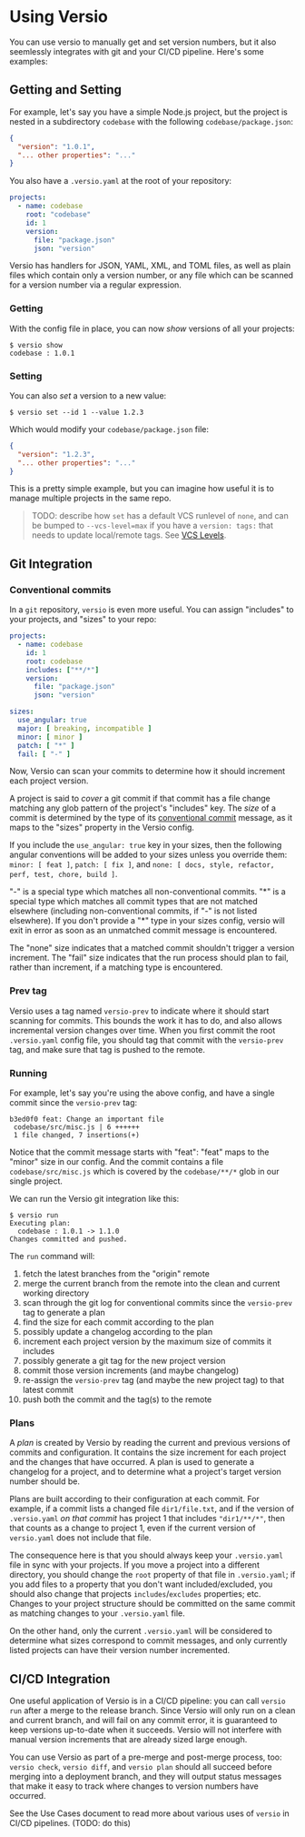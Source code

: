 # Using Versio

You can use versio to manually get and set version numbers, but it also
seemlessly integrates with git and your CI/CD pipeline. Here's some
examples:

## Getting and Setting

For example, let's say you have a simple Node.js project, but the
project is nested in a subdirectory `codebase` with the following
`codebase/package.json`:

```json
{
  "version": "1.0.1",
  "... other properties": "..."
}
```

You also have a `.versio.yaml` at the root of your repository:

```yaml
projects:
  - name: codebase
    root: "codebase"
    id: 1
    version:
      file: "package.json"
      json: "version"
```

Versio has handlers for JSON, YAML, XML, and TOML files, as well as
plain files which contain only a version number, or any file which can
be scanned for a version number via a regular expression.

### Getting

With the config file in place, you can now _show_ versions of all your
projects:

```
$ versio show
codebase : 1.0.1
```

### Setting

You can also _set_ a version to a new value:

```
$ versio set --id 1 --value 1.2.3
```

Which would modify your `codebase/package.json` file:

```json
{
  "version": "1.2.3",
  "... other properties": "..."
}
```

This is a pretty simple example, but you can imagine how useful it is to
manage multiple projects in the same repo.

> TODO: describe how `set` has a default VCS runlevel of `none`, and can
> be bumped to `--vcs-level=max` if you have a `version: tags:` that
> needs to update local/remote tags. See [VCS Levels](./vcs_levels.md).

## Git Integration

### Conventional commits

In a `git` repository, `versio` is even more useful. You can assign
"includes" to your projects, and "sizes" to your repo:

```yaml
projects:
  - name: codebase
    id: 1
    root: codebase
    includes: ["**/*"]
    version:
      file: "package.json"
      json: "version"

sizes:
  use_angular: true
  major: [ breaking, incompatible ]
  minor: [ minor ]
  patch: [ "*" ]
  fail: [ "-" ]
```

Now, Versio can scan your commits to determine how it should increment
each project version.

A project is said to _cover_ a git commit if that commit has a file
change matching any glob pattern of the project's "includes" key. The
_size_ of a commit is determined by the type of its [conventional
commit](https://www.conventionalcommits.org/en/v1.0.0/) message, as it
maps to the "sizes" property in the Versio config.

If you include the `use_angular: true` key in your sizes, then the
following angular conventions will be added to your sizes unless you
override them: `minor: [ feat ]`, `patch: [ fix ]`, and `none: [ docs,
style, refactor, perf, test, chore, build ]`.

"-" is a special type which matches all non-conventional commits. "\*"
is a special type which matches all commit types that are not matched
elsewhere (including non-conventional commits, if "-" is not listed
elsewhere). If you don't provide a "\*" type in your sizes config,
versio will exit in error as soon as an unmatched commit message is
encountered.

The "none" size indicates that a matched commit shouldn't trigger a
version increment. The "fail" size indicates that the run process should
plan to fail, rather than increment, if a matching type is encountered.

### Prev tag

Versio uses a tag named `versio-prev` to indicate where it should start
scanning for commits. This bounds the work it has to do, and also allows
incremental version changes over time. When you first commit the root
`.versio.yaml` config file, you should tag that commit with the
`versio-prev` tag, and make sure that tag is pushed to the remote.

### Running

For example, let's say you're using the above config, and have a single
commit since the `versio-prev` tag:

```
b3ed0f0 feat: Change an important file
 codebase/src/misc.js | 6 ++++++
 1 file changed, 7 insertions(+)
```

Notice that the commit message starts with "feat": "feat" maps to the
"minor" size in our config. And the commit contains a file
`codebase/src/misc.js` which is covered by the `codebase/**/*` glob in
our single project.

We can run the Versio git integration like this:

```
$ versio run
Executing plan:
  codebase : 1.0.1 -> 1.1.0
Changes committed and pushed.
```

The `run` command will:

1. fetch the latest branches from the "origin" remote
1. merge the current branch from the remote into the clean and current
   working directory
1. scan through the git log for conventional commits since the
   `versio-prev` tag to generate a plan
1. find the size for each commit according to the plan
1. possibly update a changelog according to the plan
1. increment each project version by the maximum size of commits
   it includes
1. possibly generate a git tag for the new project version
1. commit those version increments (and maybe changelog)
1. re-assign the `versio-prev` tag (and maybe the new project tag) to
   that latest commit
1. push both the commit and the tag(s) to the remote

### Plans

A *plan* is created by Versio by reading the current and previous
versions of commits and configuration. It contains the size increment
for each project and the changes that have occurred. A plan is used to
generate a changelog for a project, and to determine what a project's
target version number should be.

Plans are built according to their configuration at each commit. For
example, if a commit lists a changed file `dir1/file.txt`, and if the
version of `.versio.yaml` *on that commit* has project 1 that includes
`"dir1/**/*"`, then that counts as a change to project 1, even if the
current version of `versio.yaml` does not include that file.

The consequence here is that you should always keep your `.versio.yaml`
file in sync with your projects. If you move a project into a different
directory, you should change the `root` property of that file in
`.versio.yaml`; if you add files to a property that you don't want
included/excluded, you should also change that projects
`includes`/`excludes` properties; etc. Changes to your project structure
should be committed on the same commit as matching changes to your
`.versio.yaml` file.

On the other hand, only the current `.versio.yaml` will be considered to
determine what sizes correspond to commit messages, and only currently
listed projects can have their version number incremented.

## CI/CD Integration

One useful application of Versio is in a CI/CD pipeline: you can call
`versio run` after a merge to the release branch. Since Versio will only
run on a clean and current branch, and will fail on any commit error, it
is guaranteed to keep versions up-to-date when it succeeds. Versio will
not interfere with manual version increments that are already sized
large enough.

You can use Versio as part of a pre-merge and post-merge process, too:
`versio check`, `versio diff`, and `versio plan` should all succeed
before merging into a deployment branch, and they will output status
messages that make it easy to track where changes to version numbers
have occurred.

See the Use Cases document to read more about various uses of `versio`
in CI/CD pipelines. (TODO: do this)
